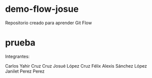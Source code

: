 # demo-flow-josue
Repositorio creado para aprender Git Flow
# prueba


Integrantes:

Carlos Yahir Cruz Cruz
Josué López Cruz
Félix Alexis Sánchez López
Janilet Perez Perez